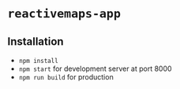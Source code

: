 # `reactivemaps-app`

## Installation

- `npm install`
- `npm start` for development server at port 8000
- `npm run build` for production
